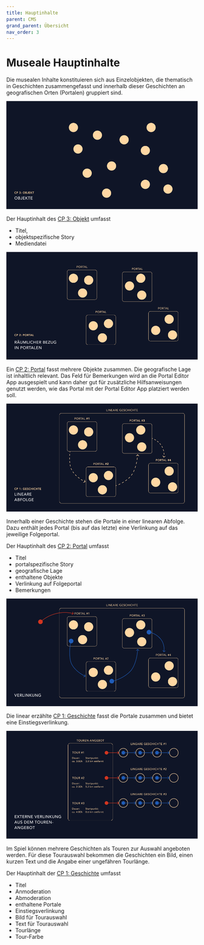 ```yaml
---
title: Hauptinhalte
parent: CMS
grand_parent: Übersicht
nav_order: 3
---
```


# Museale Hauptinhalte

Die musealen Inhalte konstituieren sich aus Einzelobjekten, die thematisch in Geschichten zusammengefasst und innerhalb dieser Geschichten an geografischen Orten (Portalen) gruppiert sind.

![Objekte](/img/content-structure-1.png)

Der Hauptinhalt des [CP 3: Objekt](2.1-cms-struktur.html#cp3-objekt) umfasst

- Titel,
- objektspezifische Story
- Mediendatei

![Portale](/img/content-structure-2.png)

Ein [CP 2: Portal](2.1-cms-struktur.html#cp2-portal) fasst mehrere Objekte zusammen. Die geografische Lage ist inhaltlich relevant. Das Feld für Bemerkungen wird an die Portal Editor App ausgespielt und kann daher gut für zusätzliche Hilfsanweisungen genutzt werden, wie das Portal mit der Portal Editor App platziert werden soll.

![Portalabfolge](/img/content-structure-3.png)

Innerhalb einer Geschichte stehen die Portale in einer linearen Abfolge. Dazu enthält jedes Portal (bis auf das letzte) eine Verlinkung auf das jeweilige Folgeportal.

Der Hauptinhalt des [CP 2: Portal](2.1-cms-struktur.html#cp2-portal) umfasst

- Titel
- portalspezifische Story
- geografische Lage
- enthaltene Objekte
- Verlinkung auf Folgeportal
- Bemerkungen

![Verlinkte Geschichte](/img/content-structure-4.png)

Die linear erzählte [CP 1: Geschichte](2.1-cms-struktur.html#cp1-geschichte) fasst die Portale zusammen und bietet eine Einstiegsverlinkung.

![Tourangebot](/img/content-structure-8.png)

Im Spiel können mehrere Geschichten als Touren zur Auswahl angeboten werden. Für diese Tourauswahl bekommen die Geschichten ein Bild, einen kurzen Text und die Angabe einer ungefähren Tourlänge.

Der Hauptinhalt der [CP 1: Geschichte](2.1-cms-struktur.html#cp1-geschichte) umfasst

- Titel
- Anmoderation
- Abmoderation
- enthaltene Portale
- Einstiegsverlinkung
- Bild für Tourauswahl
- Text für Tourauswahl
- Tourlänge
- Tour-Farbe
